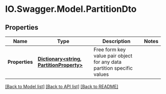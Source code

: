 # IO.Swagger.Model.PartitionDto
## Properties

Name | Type | Description | Notes
------------ | ------------- | ------------- | -------------
**Properties** | [**Dictionary&lt;string, PartitionProperty&gt;**](PartitionProperty.md) | Free form key value pair object for any data partition specific values | 

[[Back to Model list]](../README.md#documentation-for-models) [[Back to API list]](../README.md#documentation-for-api-endpoints) [[Back to README]](../README.md)

